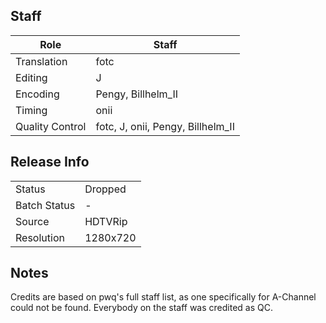 ## Staff

| Role              | Staff                               |
|-------------------|-------------------------------------|
| Translation       | fotc                                |
| Editing           | J                                   |
| Encoding          | Pengy, Billhelm_II                  |
| Timing            | onii                                |
| Quality Control   | fotc, J, onii, Pengy, Billhelm_II   |

## Release Info

|              |           |
|--------------|-----------|
| Status       | Dropped   |
| Batch Status | -         |
| Source       | HDTVRip   |
| Resolution   | 1280x720  |

## Notes

Credits are based on pwq's full staff list, as one specifically for A-Channel could not be found. Everybody on the staff was credited as QC.
